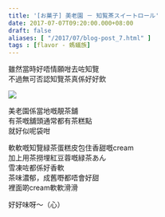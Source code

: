 ```yaml
---
title: '[お菓子] 美老園 － 知覧茶スイートロール'
date: 2017-07-07T09:20:00.000+08:00
draft: false
aliases: [ "/2017/07/blog-post_7.html" ]
tags : [flavor - 螞蟻族]
---
```


雖然當時好唔情願咁去咗知覽  
不過無可否認知覽茶真係好好飲  

[![](https://c1.staticflickr.com/5/4206/34573022123_7cfb412818_z.jpg)](https://c1.staticflickr.com/5/4206/34573022123_7cfb412818_z.jpg)

美老園係當地嘅靚茶舖  
有茶嘅舖頭通常都有茶糕點  
就好似呢袋咁  
  
軟軟嘅知覽緑茶蛋糕皮包住香甜嘅cream  
加上用茶撈埋紅豆蓉嘅緑茶あん  
雪凍咗都係好香軟  
茶味濃郁，成舊嘢都唔會好甜  
裡面啲cream軟軟滑滑  
  
好好味呀～（心）